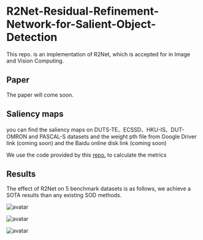 # R2Net-Residual-Refinement-Network-for-Salient-Object-Detection
This repo. is an implementation of R2Net, which is accepted for in Image and Vision Computing.

## Paper
The paper will come soon.

## Saliency maps
you can find the saliency maps on DUTS-TE、ECSSD、HKU-IS、DUT-OMRON and PASCAL-S datasets and the weight pth file from Google Driver link (coming soon) and the Baidu online disk link (coming soon)

We use the code provided by this [repo.](https://github.com/Mehrdad-Noori/Saliency-Evaluation-Toolbox) to calculate the metrics

## Results
The effect of R2Net on 5 benchmark datasets is as follows, we achieve a SOTA results than any existing SOD methods.

![avatar](images/result.png)

![avatar](images/result2.png)

![avatar](images/result3.png)
